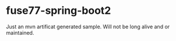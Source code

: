 # fuse77-spring-boot2
Just an mvn artificat generated sample. Will not be long alive and or maintained.
